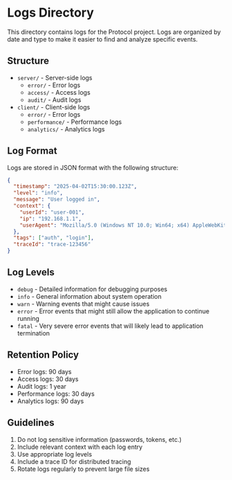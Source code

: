 # Logs Directory

This directory contains logs for the Protocol project. Logs are organized by date and type to make it easier to find and analyze specific events.

## Structure

- `server/` - Server-side logs
  - `error/` - Error logs
  - `access/` - Access logs
  - `audit/` - Audit logs
- `client/` - Client-side logs
  - `error/` - Error logs
  - `performance/` - Performance logs
  - `analytics/` - Analytics logs

## Log Format

Logs are stored in JSON format with the following structure:

```json
{
  "timestamp": "2025-04-02T15:30:00.123Z",
  "level": "info",
  "message": "User logged in",
  "context": {
    "userId": "user-001",
    "ip": "192.168.1.1",
    "userAgent": "Mozilla/5.0 (Windows NT 10.0; Win64; x64) AppleWebKit/537.36 (KHTML, like Gecko) Chrome/120.0.0.0 Safari/537.36"
  },
  "tags": ["auth", "login"],
  "traceId": "trace-123456"
}
```

## Log Levels

- `debug` - Detailed information for debugging purposes
- `info` - General information about system operation
- `warn` - Warning events that might cause issues
- `error` - Error events that might still allow the application to continue running
- `fatal` - Very severe error events that will likely lead to application termination

## Retention Policy

- Error logs: 90 days
- Access logs: 30 days
- Audit logs: 1 year
- Performance logs: 30 days
- Analytics logs: 90 days

## Guidelines

1. Do not log sensitive information (passwords, tokens, etc.)
2. Include relevant context with each log entry
3. Use appropriate log levels
4. Include a trace ID for distributed tracing
5. Rotate logs regularly to prevent large file sizes
